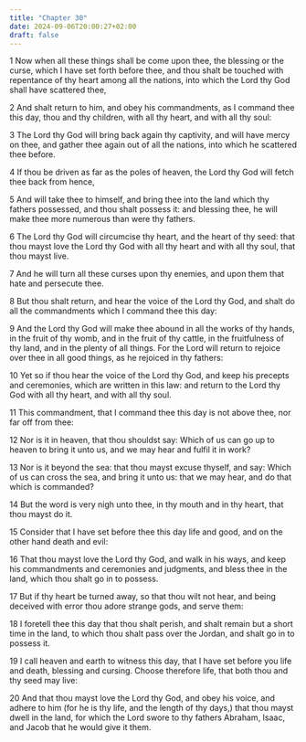 ```yaml
---
title: "Chapter 30"
date: 2024-09-06T20:00:27+02:00
draft: false
---
```



1 Now when all these things shall be come upon thee, the blessing or the curse, which I have set forth before thee, and thou shalt be touched with repentance of thy heart among all the nations, into which the Lord thy God shall have scattered thee,

2 And shalt return to him, and obey his commandments, as I command thee this day, thou and thy children, with all thy heart, and with all thy soul:

3 The Lord thy God will bring back again thy captivity, and will have mercy on thee, and gather thee again out of all the nations, into which he scattered thee before.

4 If thou be driven as far as the poles of heaven, the Lord thy God will fetch thee back from hence,

5 And will take thee to himself, and bring thee into the land which thy fathers possessed, and thou shalt possess it: and blessing thee, he will make thee more numerous than were thy fathers.

6 The Lord thy God will circumcise thy heart, and the heart of thy seed: that thou mayst love the Lord thy God with all thy heart and with all thy soul, that thou mayst live.

7 And he will turn all these curses upon thy enemies, and upon them that hate and persecute thee.

8 But thou shalt return, and hear the voice of the Lord thy God, and shalt do all the commandments which I command thee this day:

9 And the Lord thy God will make thee abound in all the works of thy hands, in the fruit of thy womb, and in the fruit of thy cattle, in the fruitfulness of thy land, and in the plenty of all things. For the Lord will return to rejoice over thee in all good things, as he rejoiced in thy fathers:

10 Yet so if thou hear the voice of the Lord thy God, and keep his precepts and ceremonies, which are written in this law: and return to the Lord thy God with all thy heart, and with all thy soul.

11 This commandment, that I command thee this day is not above thee, nor far off from thee:

12 Nor is it in heaven, that thou shouldst say: Which of us can go up to heaven to bring it unto us, and we may hear and fulfil it in work?

13 Nor is it beyond the sea: that thou mayst excuse thyself, and say: Which of us can cross the sea, and bring it unto us: that we may hear, and do that which is commanded?

14 But the word is very nigh unto thee, in thy mouth and in thy heart, that thou mayst do it.

15 Consider that I have set before thee this day life and good, and on the other hand death and evil:

16 That thou mayst love the Lord thy God, and walk in his ways, and keep his commandments and ceremonies and judgments, and bless thee in the land, which thou shalt go in to possess.

17 But if thy heart be turned away, so that thou wilt not hear, and being deceived with error thou adore strange gods, and serve them:

18 I foretell thee this day that thou shalt perish, and shalt remain but a short time in the land, to which thou shalt pass over the Jordan, and shalt go in to possess it.

19 I call heaven and earth to witness this day, that I have set before you life and death, blessing and cursing. Choose therefore life, that both thou and thy seed may live:

20 And that thou mayst love the Lord thy God, and obey his voice, and adhere to him (for he is thy life, and the length of thy days,) that thou mayst dwell in the land, for which the Lord swore to thy fathers Abraham, Isaac, and Jacob that he would give it them.

